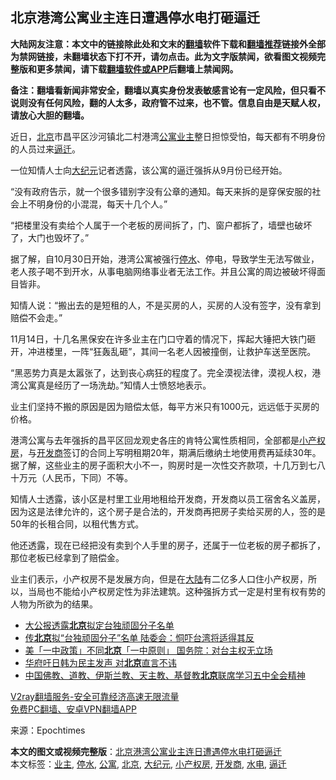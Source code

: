  <h2>北京港湾公寓业主连日遭遇停水电打砸逼迁</h2> <p class="notice"><b>大陆网友注意：本文中的链接除此处和文末的<a href="https://github.com/bannedbook/fanqiang" >翻墙</a>软件下载和<a href="https://github.com/killgcd/justmysocks/blob/master/README.md">翻墙推荐</a>链接外全部为禁网链接，未翻墙状态下打不开，请勿点击。此为文字版禁闻，欲看图文视频完整版和更多禁闻，请下载<a href="https://github.com/bannedbook/fanqiang">翻墙软件或APP</a>后翻墙上禁闻网。</p><p>备注：翻墙看新闻非常安全，翻墙以真实身份发表敏感言论有一定风险，但只看不说则没有任何风险，翻的人太多，政府管不过来，也不管。信息自由是天赋人权，请放心大胆的翻墙。</b></p>  <div class="entry"> <p>近日，<a href="https://www.bannedbook.org/bnews/tag/%e5%8c%97%e4%ba%ac/" class="st_tag internal_tag" rel="tag" title="标签 北京 下的日志">北京</a>市昌平区沙河镇北二村港湾<a href="https://www.bannedbook.org/bnews/tag/%E5%85%AC%E5%AF%93/" class="st_tag internal_tag" rel="tag" title="标签 公寓 下的日志">公寓</a><a href="https://www.bannedbook.org/bnews/tag/%e4%b8%9a%e4%b8%bb/" class="st_tag internal_tag" rel="tag" title="标签 业主 下的日志">业主</a>整日担惊受怕，每天都有不明身份的人员过来<a href="https://www.bannedbook.org/bnews/tag/%e9%80%bc%e8%bf%81/" class="st_tag internal_tag" rel="tag" title="标签 逼迁 下的日志">逼迁</a>。</p> <p>一位知情人士向<span class='wp_keywordlink_affiliate'><a href="http://www.epochtimes.com/" title="大纪元" target="_blank">大纪元</a></span>记者透露，该公寓的逼迁强拆从9月份已经开始。</p> <p>“没有政府告示，就一个很多错别字没有公章的通知。每天来拆的是穿保安服的社会上不明身份的小混混，每天十几个人。”</p> <p>“把楼里没有卖给个人属于一个老板的房间拆了，门、窗户都拆了，墙壁也破坏了，大门也毁坏了。”</p>  <p>据了解，自10月30日开始，港湾公寓被强行<a href="https://www.bannedbook.org/bnews/tag/%E5%81%9C%E6%B0%B4/" class="st_tag internal_tag" rel="tag" title="标签 停水 下的日志">停水</a>、停电，导致学生无法写做业，老人孩子喝不到开水，从事电脑网络事业者无法工作。并且公寓的周边被破坏得面目皆非。</p> <p>知情人说：“搬出去的是短租的人，不是买房的人，买房的人没有签字，没有拿到赔偿不会走。”</p> <p>11月14日，十几名黑保安在许多业主在门口守着的情况下，挥起大锤把大铁门砸开，冲进楼里，一阵“狂轰乱砸”，其间一名老人因被撞倒，让救护车送至医院。</p> <p>“黑恶势力真是太嚣张了，达到丧心病狂的程度了。完全漠视法律，漠视人权，港湾公寓真是经历了一场洗劫。”知情人士愤怒地表示。</p>  <p>业主们坚持不搬的原因是因为赔偿太低，每平方米只有1000元，远远低于买房的价格。</p> <p>港湾公寓与去年强拆的昌平区回龙观史各庄的肯特公寓性质相同，全部都是<a href="https://www.bannedbook.org/bnews/tag/%E5%B0%8F%E4%BA%A7%E6%9D%83%E6%88%BF/" class="st_tag internal_tag" rel="tag" title="标签 小产权房 下的日志">小产权房</a>，与<a href="https://www.bannedbook.org/bnews/tag/%e5%bc%80%e5%8f%91%e5%95%86/" class="st_tag internal_tag" rel="tag" title="标签 开发商 下的日志">开发商</a>签订的合同上写明租期20年，期满后缴纳土地使用费再延续30年。据了解，这些业主的房子面积大小不一，购房时是一次性交齐款项，十几万到七八十万元（人民币，下同）不等。</p> <p>知情人士透露，该小区是村里工业用地租给开发商，开发商以员工宿舍名义盖房，因为这是法律允许的，这个房子是合法的，开发商再把房子卖给买房的人，签的是50年的长租合同，以租代售方式。</p> <p>他还透露，现在已经把没有卖到个人手里的房子，还属于一位老板的房子都拆了，那位老板已经拿到了赔偿金。</p>  <p>业主们表示，小产权房不是发展方向，但是在<span class='wp_keywordlink_affiliate'><a href="https://www.bannedbook.org/" title="大陆" target="_blank">大陆</a></span>有二亿多人口住小产权房，所以，当局也不能给小产权房定性为非法建筑。这种强拆方式一定是村里有权有势的人物为所欲为的结果。</p> <ul class='op-related-articles' title='相关阅读'> <li><a href='https://www.bannedbook.org/bnews/taiwannews/20201115/1431450.html' target='_blank'>大公报透露<b>北京</b>拟定台独顽固分子名单</a></li> <li><a href='https://www.bannedbook.org/bnews/comments/20201115/1431447.html' target='_blank'>传<b>北京</b>拟“台独顽固分子”名单 陆委会：恫吓台湾将适得其反</a></li> <li><a href='https://www.bannedbook.org/bnews/comments/20201115/1431396.html' target='_blank'>美「一中政策」不同<b>北京</b>「一中原则」 国务院：对台主权无立场</a></li> <li><a href='https://www.bannedbook.org/bnews/comments/20201115/1431321.html' target='_blank'>华府吁日韩为民主发声 对<b>北京</b>直言不讳</a></li> <li><a href='https://www.bannedbook.org/bnews/headline/20201115/1431142.html' target='_blank'>中国佛教、道教、伊斯兰教、天主教、基督教<b>北京</b>联席学习五中全会精神</a></li> </ul> <p class="texttj"> <a href="https://www.bannedbook.org/forum23/topic22702.html" target="_blank">V2ray翻墙服务-安全可靠经济高速无限流量</a><br/> <a href="https://github.com/bannedbook/fanqiang/wiki/%E7%A6%81%E9%97%BB%E7%BD%91%E5%AE%89%E5%8D%93%E7%BF%BB%E5%A2%99%E6%96%B0%E9%97%BBAPP" target="_blank">免费PC翻墙、安卓VPN翻墙APP</a></p><p> 来源：Epochtimes </p><a name='sharetosocial'></a>       <div><b>本文的图文或视频完整版</b>：<a href='https://www.bannedbook.org/bnews/cbnews/20201115/1431465.html'>北京港湾公寓业主连日遭遇停水电打砸逼迁</a></div>  </div><!--END ENTRY--> <div class="postfooter"> <div>本文标签：<a href="https://www.bannedbook.org/bnews/tag/%e4%b8%9a%e4%b8%bb/" rel="tag">业主</a>, <a href="https://www.bannedbook.org/bnews/tag/%E5%81%9C%E6%B0%B4/" rel="tag">停水</a>, <a href="https://www.bannedbook.org/bnews/tag/%E5%85%AC%E5%AF%93/" rel="tag">公寓</a>, <a href="https://www.bannedbook.org/bnews/tag/%e5%8c%97%e4%ba%ac/" rel="tag">北京</a>, <a href="https://www.bannedbook.org/bnews/tag/%e5%a4%a7%e7%ba%aa%e5%85%83/" rel="tag">大纪元</a>, <a href="https://www.bannedbook.org/bnews/tag/%E5%B0%8F%E4%BA%A7%E6%9D%83%E6%88%BF/" rel="tag">小产权房</a>, <a href="https://www.bannedbook.org/bnews/tag/%e5%bc%80%e5%8f%91%e5%95%86/" rel="tag">开发商</a>, <a href="https://www.bannedbook.org/bnews/tag/%E6%B0%B4%E7%94%B5/" rel="tag">水电</a>, <a href="https://www.bannedbook.org/bnews/tag/%e9%80%bc%e8%bf%81/" rel="tag">逼迁</a></div>  </div><!--END POSTFOOTER--> 